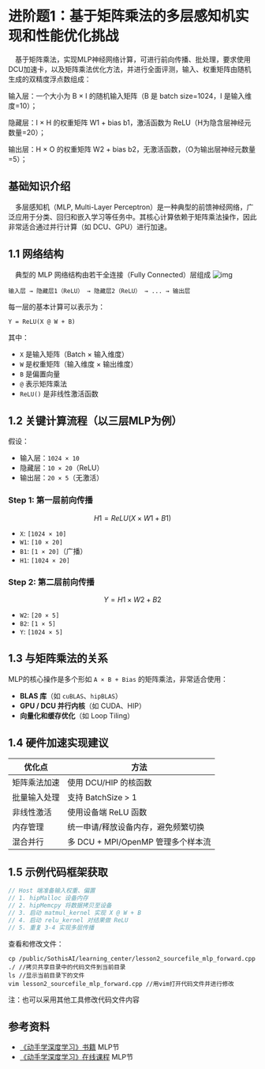 # 进阶题1：基于矩阵乘法的多层感知机实现和性能优化挑战

 基于矩阵乘法，实现MLP神经网络计算，可进行前向传播、批处理，要求使用DCU加速卡，以及矩阵乘法优化方法，并进行全面评测，输入、权重矩阵由随机生成的双精度浮点数组成：

输入层：一个大小为 B × I 的随机输入矩阵（B 是 batch size=1024，I 是输入维度=10）；

隐藏层：I × H 的权重矩阵 W1 + bias b1，激活函数为 ReLU（H为隐含层神经元数量=20）；

输出层：H × O 的权重矩阵 W2 + bias b2，无激活函数，（O为输出层神经元数量=5）；

## 基础知识介绍

 多层感知机（MLP, Multi-Layer Perceptron）是一种典型的前馈神经网络，广泛应用于分类、回归和嵌入学习等任务中。其核心计算依赖于矩阵乘法操作，因此非常适合通过并行计算（如 DCU、GPU）进行加速。

## 1.1 网络结构

 典型的 MLP 网络结构由若干全连接（Fully Connected）层组成 ![img](https://www.hpccube.com/opt/acx-learning/attachment/course_jsjzcyl/lesson_jzcfmlpsxyh/fig.png)

```text
输入层 → 隐藏层1（ReLU） → 隐藏层2（ReLU） → ... → 输出层
```

每一层的基本计算可以表示为：

```text
Y = ReLU(X @ W + B)
```

其中：

- `X` 是输入矩阵（Batch × 输入维度）
- `W` 是权重矩阵（输入维度 × 输出维度）
- `B` 是偏置向量
- `@` 表示矩阵乘法
- `ReLU()` 是非线性激活函数

## 1.2 关键计算流程（以三层MLP为例）

假设：

- 输入层：`1024 × 10`
- 隐藏层：`10 × 20`（ReLU）
- 输出层：`20 × 5`（无激活）

### Step 1: 第一层前向传播

```math
H1 = 	ReLU(X \times W1 + B1)
```

- `X`: `[1024 × 10]`
- `W1`: `[10 × 20]`
- `B1`: `[1 × 20]`（广播）
- `H1`: `[1024 × 20]`

### Step 2: 第二层前向传播

```math
Y = H1 \times W2 + B2
```

- `W2`: `[20 × 5]`
- `B2`: `[1 × 5]`
- `Y`: `[1024 × 5]`

## 1.3 与矩阵乘法的关系

MLP的核心操作是多个形如 `A × B + Bias` 的矩阵乘法，非常适合使用：

- **BLAS 库**（如 `cuBLAS`、`hipBLAS`）
- **GPU / DCU 并行内核**（如 CUDA、HIP）
- **向量化和缓存优化**（如 Loop Tiling）

## 1.4 硬件加速实现建议

| 优化点       | 方法                                |
| ------------ | ----------------------------------- |
| 矩阵乘法加速 | 使用 DCU/HIP 的核函数               |
| 批量输入处理 | 支持 BatchSize > 1                  |
| 非线性激活   | 使用设备端 ReLU 函数                |
| 内存管理     | 统一申请/释放设备内存，避免频繁切换 |
| 混合并行     | 多 DCU + MPI/OpenMP 管理多个样本流  |

## 1.5 示例代码框架获取

```cpp
// Host 端准备输入权重、偏置
// 1. hipMalloc 设备内存
// 2. hipMemcpy 将数据拷贝至设备
// 3. 启动 matmul_kernel 实现 X @ W + B
// 4. 启动 relu_kernel 对结果做 ReLU
// 5. 重复 3-4 实现多层传播
```

查看和修改文件：

```
cp /public/SothisAI/learning_center/lesson2_sourcefile_mlp_forward.cpp ./ //拷贝共享目录中的代码文件到当前目录
ls //显示当前目录下的文件
vim lesson2_sourcefile_mlp_forward.cpp //用vim打开代码文件并进行修改
```

注：也可以采用其他工具修改代码文件内容

## 参考资料

- [《动手学深度学习》书籍](https://zh-v2.d2l.ai/) MLP节
- [《动手学深度学习》在线课程](https://courses.d2l.ai/zh-v2/) MLP节